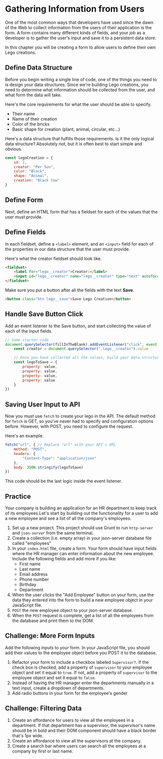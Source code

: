 # Gathering Information from Users

One of the most common ways that developers have used since the dawn of the Web to collect information from the users of their application is the form. A form contains many different kinds of fields, and your job as a developer is to gather the user's input and save it to a persistent data store.

In this chapter you will be creating a form to allow users to define their own Lego creations.

## Define Data Structure

Before you begin writing a single line of code, one of the things you need to is design your data structures. Since we're building Lego creations, you need to determine what information should be collected from the user, and what form the data will take.

Here's the core requirements for what the user should be able to specify.

* Their name
* Name of their creation
* Color of the bricks
* Basic shape for creation (plant, animal, circular, etc...)

Here's a data structure that fulfills those requirements. Is it the only logical data structure? Absolutely not, but it is often best to start simple and obvious.

```js
const legoCreation = {
    id: 1,
    creator: "Per Sun",
    color: "Black",
    shape: "Animal",
    creation: "Black Cow"
}
```

## Define Form

Next, define an HTML form that has a fieldset for each of the values that the user must provide.

## Define Fields

In each fieldset, define a `<label>` element, and an `<input>` field for each of the properties in our data structure that the user must provide.

Here's what the creator fieldset should look like.

```html
<fieldset>
    <label for="lego__creator">Creator:</label>
    <input id="lego__creator" name="lego__creator" type="text" autofocus />
</fieldset>
```

Make sure you put a button after all the fields with the text **Save**.

```html
<button class="btn lego__save">Save Lego Creation</button>
```

## Handle Save Button Click

Add an event listener to the Save button, and start collecting the value of each of the input fields.

```js
// Some starter code
document.querySelector(fillInTheBlank).addEventListener("click", event => {
    const creator = document.querySelector(".lego__creator").value

    // Once you have collected all the values, build your data structure
    const legoToSave = {
        property: value,
        property: value,
        property: value,
        property: value
    }
})
```

## Saving User Input to API

Now you must use `fetch` to create your lego in the API. The default method for `fetch` is GET, so you've never had to specify and configuration options before. However, with POST, you need to configure the request.

Here's an example.

```js
fetch("url", { // Replace "url" with your API's URL
    method: "POST",
    headers: {
        "Content-Type": "application/json"
    },
    body: JSON.stringify(legoToSave)
})
```

This code should be the last logic inside the event listener.

## Practice

Your company is building an application for an HR department to keep track of its employees.Let's start by building out the functionality for a user to add a new employee and see a list of all the company's employees.

1. Set up a new project. This project should use Grunt to run `http-server` and `json-server` from the same terminal.
1. Create a collection (i.e. empty array) in your json-server database file called "employees"
1. In your `index.html` file, create a form. Your form should have input fields where the HR manager can enter information about the new employee. Include the following fields and add more if you like:
    - First name
    - Last name
    - Email address
    - Phone number
    - Birthday
    - Department
1. When the user clicks the "Add Employee" button on your form, use the data they entered into the form to build a new employee object in your JavaScript file.
1. `POST` the new employee object to your json-server database.
1. When the `POST` request is complete, get a list of all the employees from the database and print them to the DOM.

## Challenge: More Form Inputs
Add the following inputs to your form. In your JavaScript file, you should add their values to the employee object before you POST it to the database.
1. Refactor your form to include a checkbox labeled `Supervisor?`. If the check box is checked, add a property of `supervisor` to your employee object and set it equal to `true`. If not, add a property of `supervisor` to the employee object and set it equal to `false`.
1. Instead of having the HR manager enter the departments manually in a text input, create a dropdown of departments.
1. Add radio buttons in your form for the employee's gender


## Challenge: Filtering Data
1. Create an affordance for users to view all the employees in a department. If that department has a supervisor, the supervisor's name should be in bold and their DOM component should have a black border that's 1px wide.
1. Create an affordance to view all the supervisors at the company.
1. Create a search bar where users can search all the employees at a company by first or last name.